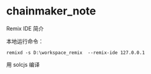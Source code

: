 # chainmaker_note

Remix IDE 简介

本地运行命令：
```
remixd -s D:\workspace_remix  --remix-ide 127.0.0.1  
```

用 solcjs 编译
